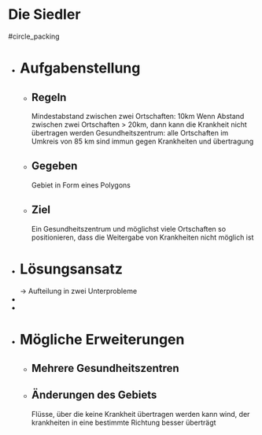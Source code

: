 # Die Siedler
#circle_packing
- # Aufgabenstellung
	- ## Regeln
	  Mindestabstand zwischen zwei Ortschaften: 10km
	  Wenn Abstand zwischen zwei Ortschaften > 20km, dann kann die Krankheit nicht übertragen werden
	  Gesundheitszentrum: alle Ortschaften im Umkreis von 85 km sind immun gegen Krankheiten und übertragung
	- ## Gegeben
	  Gebiet in Form eines Polygons
	- ## Ziel
	  Ein Gesundheitszentrum und möglichst viele Ortschaften so positionieren, dass die Weitergabe von Krankheiten nicht möglich ist
- # Lösungsansatz
  -> Aufteilung in zwei Unterprobleme
-
-
- # Mögliche Erweiterungen
	- ## Mehrere Gesundheitszentren
	- ## Änderungen des Gebiets
	  Flüsse, über die keine Krankheit übertragen werden kann
	  wind, der krankheiten in eine bestimmte Richtung besser überträgt